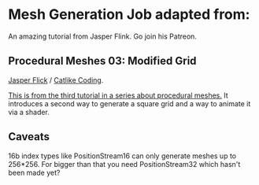 # Mesh Generation Job adapted from:
An amazing tutorial from Jasper Flink. Go join his Patreon.

## Procedural Meshes 03: Modified Grid 
[Jasper Flick](https://catlikecoding.com/jasper-flick/) / [Catlike Coding](https://catlikecoding.com).

[This is from the third tutorial in a series about procedural meshes.](https://catlikecoding.com/unity/tutorials/procedural-meshes/modified-grid/) It introduces a second way to generate a square grid and a way to animate it via a shader.

## Caveats

16b index types like PositionStream16 can only generate meshes up to 256*256. For bigger than that you need PositionStream32 which hasn't been made yet?
